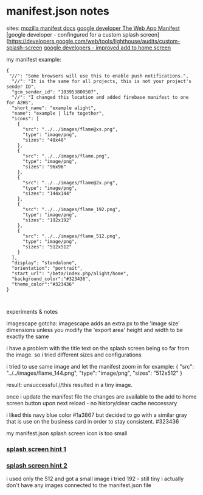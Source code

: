 # manifest.json notes
sites:
[mozilla manifest docs](https://developer.mozilla.org/en-US/docs/Web/Manifest)
[google developer The Web App Manifest](https://developers.google.com/web/fundamentals/web-app-manifest/)
[google developer - confingured for a custom splash screen](https://developers.google.com/web/tools/lighthouse/audits/custom-splash-screen
[google developers - improved add to home screen](https://developers.google.com/web/updates/2017/02/improved-add-to-home-screen)
[]()


my manifest example:

```
{
 "//": "Some browsers will use this to enable push notifications.",
  "//": "It is the same for all projects, this is not your project's sender ID",
  "gcm_sender_id": "103953800507",
  "//": "I changed this location and added firebase manifest to one for A2HS",
  "short_name": "example alight",
  "name": "example | life together",
  "icons": [
    {
      "src": "../../images/flame@xs.png",
      "type": "image/png",
      "sizes": "48x48"
    },
    {
      "src": "../../images/flame.png",
      "type": "image/png",
      "sizes": "96x96"
    },
    {
      "src": "../../images/flame@2x.png",
      "type": "image/png",
      "sizes": "144x144"
    },
    {
      "src": "../../images/flame_192.png",
      "type": "image/png",
      "sizes": "192x192"
    },
    {
      "src": "../../images/flame_512.png",
      "type": "image/png",
      "sizes": "512x512"
    }
  ],
  "display": "standalone",
  "orientation": "portrait",
  "start_url": "/beta/index.php/alight/home",
  "background_color":"#323436",
  "theme_color":"#323436"
}



```

experiments & notes

imagescape gotcha:
imagescape adds an extra px to the 'image size' dimensions unless you modify the 'export area' height and width to be exactly the same

i have a problem with the title text on the splash screen being so far from
the image. so i tried different sizes and configurations

i tried to use same image and let the manifest zoom in
 for example:
    {
      "src": "../../images/flame_144.png",
      "type": "image/png",
      "sizes": "512x512"
    }

result: unsuccessful //this resulted in a tiny image.

once i update the manifest file the changes are available to the add to home screen button upon next reload - no history/clear cache neccessary

i liked this navy blue color #1a3867 but decided to go with a similar gray that is use on the business card in order to stay consistent. #323436

my manifest.json splash screen icon is too small
### [splash screen hint 1](https://stackoverflow.com/questions/48596064/bad-icon-displayed-on-pwa-android-chrome-splashscreen)
### [splash screen hint 2](https://github.com/GoogleChrome/lighthouse/issues/291)


i used only the 512 and got a small image
i tried 192 - still tiny
i actually don't have any images connected to the manifest.json file
